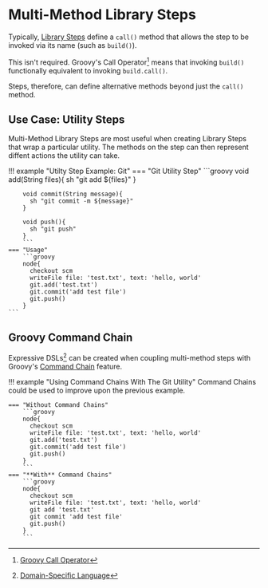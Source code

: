 # Multi-Method Library Steps

Typically, [Library Steps](./library-steps.md) define a `call()` method that allows the step to be invoked via its name (such as `build()`).

This isn't required. Groovy's Call Operator[^1] means that invoking `build()` functionally equivalent to invoking `build.call()`.

Steps, therefore, can define alternative methods beyond just the `call()` method.

## Use Case: Utility Steps

Multi-Method Library Steps are most useful when creating Library Steps that wrap a particular utility.
The methods on the step can then represent diffent actions the utility can take.

!!! example "Utilty Step Example: Git"
    === "Git Utility Step"
        ```groovy
        void add(String files){
          sh "git add ${files}"
        }

        void commit(String message){
          sh "git commit -m ${message}"
        }

        void push(){
          sh "git push" 
        }
        ```
    === "Usage"
        ```groovy
        node{
          checkout scm
          writeFile file: 'test.txt', text: 'hello, world'
          git.add('test.txt')
          git.commit('add test file')
          git.push()
        }
    ```

## Groovy Command Chain

Expressive DSLs[^2] can be created when coupling multi-method steps with Groovy's [Command Chain](http://docs.groovy-lang.org/docs/latest/html/documentation/core-domain-specific-languages.html#_command_chains) feature.

!!! example "Using Command Chains With The Git Utility"
    Command Chains could be used to improve upon the previous example.

    === "Without Command Chains"
        ```groovy
        node{
          checkout scm
          writeFile file: 'test.txt', text: 'hello, world'
          git.add('test.txt')
          git.commit('add test file')
          git.push()
        }
        ```
    === "**With** Command Chains"
        ```groovy
        node{
          checkout scm
          writeFile file: 'test.txt', text: 'hello, world'
          git add 'test.txt'
          git commit 'add test file'
          git.push()
        }
        ```

[^1]: [Groovy Call Operator](https://groovy-lang.org/operators.html#_call_operator)
[^2]: [Domain-Specific Language](https://en.wikipedia.org/wiki/Domain-specific_language)
